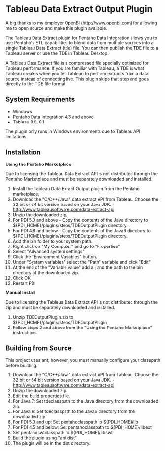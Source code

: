 Tableau Data Extract Output Plugin
===============

A big thanks to my employer OpenBI (http://www.openbi.com) for allowing me to open source and make this plugin available.

The Tableau Data Extract plugin for Pentaho Data Integration allows you to use Pentaho's ETL capabilities to blend data from multiple sources into a single Tableau Data Extract (tde) file.  You can then publish the TDE file to a Tableau server or use the TDE in Tableau Desktop.

A Tableau Data Extract file is a compressed file specially optimized for Tableau performance.  If you are familiar with Tableau, a TDE is what Tableau creates when you tell Tableau to perform extracts from a data source instead of connecting live.  This plugin skips that step and goes directly to the TDE file format.

System Requirements
-------------------

- Windows
- Pentaho Data Integration 4.3 and above
- Tableau 8.0, 8.1

The plugin only runs in Windows environments due to Tableau API limitations.

Installation
------------

**Using the Pentaho Marketplace**

Due to licensing the Tableau Data Extract API is not distributed through the Pentaho Marketplace and must be separately downloaded and installed.

1. Install the Tableau Data Exract Output plugin from the Pentaho marketplace.
2. Download the "C/C++/Java" data extract API from Tableau.  Choose the 32 bit or 64 bit version based on your Java JDK. - http://www.tableausoftware.com/data-extract-api
3. Unzip the downloaded zip.
4. For PDI 5.0 and above - Copy the contents of the Java directory to ${PDI_HOME}/plugins/steps/TDEOutputPlugin directory.
5. For PDI 4.8 and below - Copy the contents of the Java6 directory to ${PDI_HOME}/plugins/steps/TDEOutputPlugin directory.
6. Add the bin folder to your system path.  
  1. Right click on "My Computer" and go to "Properties"  
  2. Select "Advanced system settings"
  3. Click the "Environment Variables" button.
  4. Under "System variables" select the "Path" variable and click "Edit"
  5. At the end of the "Variable value" add a ; and the path to the bin directory of the downloaded zip.
  6. Click OK
7. Restart PDI

**Manual Install**

Due to licensing the Tableua Data Extract API is not distributed through the zip and must be separately downloaded and installed.

1. Unzip TDEOutputPlugin.zip to ${PDI_HOME}/plugins/steps/TDEOutputPlugin
2. Follow steps 2 and above from the "Using the Pentaho Marketplace" instructions
 
Building from Source
--------------------
This project uses ant; however, you must manually configure your classpath before building.

1. Download the "C/C++/Java" data extract API from Tableau.  Choose the 32 bit or 64 bit version based on your Java JDK. - http://www.tableausoftware.com/data-extract-api
2. Unzip the downloaded zip.
3. Edit the build.properties file.
  1. For Java 7: Set tdeclasspath to the Java directory from the downloaded zip.
  2. For Java 6: Set tdeclasspath to the Java6 directory from the downloaded zip.
  3. For PDI 5.0 and up: Set pentahoclasspath to ${PDI_HOME}/lib
  4. For PDI 4.5 and below: Set pentahoclasspath to ${PDI_HOME}/libext
  5. Set pentahoswtclasspath to ${PDI_HOME}/libswt
4. Build the plugin using "ant dist"
5. The plugin will be in the dist directory.
